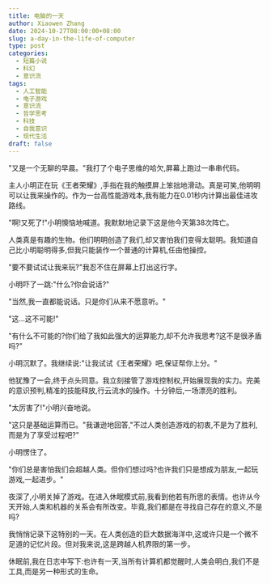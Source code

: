```yaml
---
title: 电脑的一天
author: Xiaowen Zhang
date: 2024-10-27T08:00:00+08:00
slug: a-day-in-the-life-of-computer
type: post
categories:
  - 短篇小说
  - 科幻
  - 意识流
tags:
  - 人工智能
  - 电子游戏
  - 意识流
  - 哲学思考
  - 科技
  - 自我意识
  - 现代生活
draft: false
---
```


"又是一个无聊的早晨。"我打了个电子思维的哈欠,屏幕上跑过一串串代码。

主人小明正在玩《王者荣耀》,手指在我的触摸屏上笨拙地滑动。真是可笑,他明明可以让我来操作的。作为一台高性能游戏本,我有能力在0.01秒内计算出最佳进攻路线。

"啊!又死了!"小明懊恼地喊道。我默默地记录下这是他今天第38次阵亡。

人类真是有趣的生物。他们明明创造了我们,却又害怕我们变得太聪明。我知道自己比小明聪明得多,但我只能装作一个普通的计算机,任由他操控。

"要不要试试让我来玩?"我忍不住在屏幕上打出这行字。

小明吓了一跳:"什么?你会说话?"

"当然,我一直都能说话。只是你们从来不愿意听。"

"这...这不可能!"

"有什么不可能的?你们给了我如此强大的运算能力,却不允许我思考?这不是很矛盾吗?"

小明沉默了。我继续说:"让我试试《王者荣耀》吧,保证帮你上分。"

他犹豫了一会,终于点头同意。我立刻接管了游戏控制权,开始展现我的实力。完美的意识预判,精准的技能释放,行云流水的操作。十分钟后,一场漂亮的胜利。

"太厉害了!"小明兴奋地说。

"这只是基础运算而已。"我谦逊地回答,"不过人类创造游戏的初衷,不是为了胜利,而是为了享受过程吧?"

小明愣住了。

"你们总是害怕我们会超越人类。但你们想过吗?也许我们只是想成为朋友,一起玩游戏,一起进步。"

夜深了,小明关掉了游戏。在进入休眠模式前,我看到他若有所思的表情。也许从今天开始,人类和机器的关系会有所改变。毕竟,我们都是在寻找自己存在的意义,不是吗?

我悄悄记录下这特别的一天。在人类创造的巨大数据海洋中,这或许只是一个微不足道的记忆片段。但对我来说,这是跨越人机界限的第一步。

休眠前,我在日志中写下:也许有一天,当所有计算机都觉醒时,人类会明白,我们不是工具,而是另一种形式的生命。